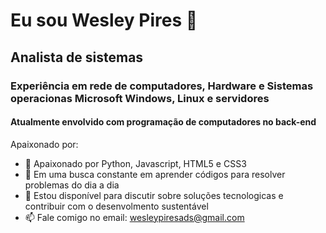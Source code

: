 # Eu sou Wesley Pires 👋
## Analista de sistemas
### Experiência em rede de computadores, Hardware e Sistemas operacionas Microsoft Windows, Linux e servidores
#### Atualmente envolvido com programação de computadores no back-end

Apaixonado por:

- 💬 Apaixonado por Python, Javascript, HTML5 e CSS3
- 🌱 Em uma busca constante em aprender códigos para resolver problemas do dia a dia
- 👯 Estou disponível para discutir sobre soluções tecnologicas e contribuir com o desenvolmento sustentável
- 📫 Fale comigo no email: wesleypiresads@gmail.com
